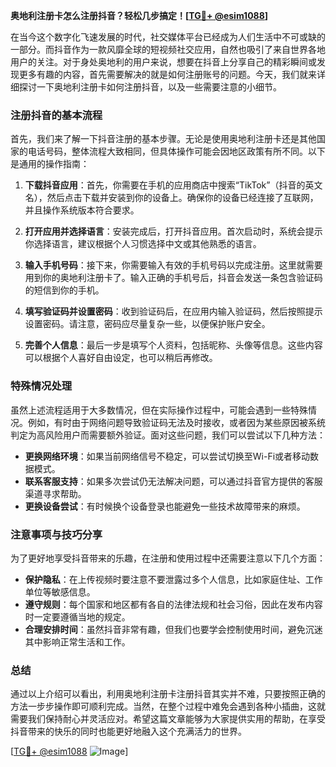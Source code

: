 **奥地利注册卡怎么注册抖音？轻松几步搞定！[[TG💪+ @esim1088](https://t.me/s/esim1088)]**

在当今这个数字化飞速发展的时代，社交媒体平台已经成为人们生活中不可或缺的一部分。而抖音作为一款风靡全球的短视频社交应用，自然也吸引了来自世界各地用户的关注。对于身处奥地利的用户来说，想要在抖音上分享自己的精彩瞬间或发现更多有趣的内容，首先需要解决的就是如何注册账号的问题。今天，我们就来详细探讨一下奥地利注册卡如何注册抖音，以及一些需要注意的小细节。

### 注册抖音的基本流程

首先，我们来了解一下抖音注册的基本步骤。无论是使用奥地利注册卡还是其他国家的电话号码，整体流程大致相同，但具体操作可能会因地区政策有所不同。以下是通用的操作指南：

1. **下载抖音应用**：首先，你需要在手机的应用商店中搜索“TikTok”（抖音的英文名），然后点击下载并安装到你的设备上。确保你的设备已经连接了互联网，并且操作系统版本符合要求。

2. **打开应用并选择语言**：安装完成后，打开抖音应用。首次启动时，系统会提示你选择语言，建议根据个人习惯选择中文或其他熟悉的语言。

3. **输入手机号码**：接下来，你需要输入有效的手机号码以完成注册。这里就需要用到你的奥地利注册卡了。输入正确的手机号后，抖音会发送一条包含验证码的短信到你的手机。

4. **填写验证码并设置密码**：收到验证码后，在应用内输入验证码，然后按照提示设置密码。请注意，密码应尽量复杂一些，以便保护账户安全。

5. **完善个人信息**：最后一步是填写个人资料，包括昵称、头像等信息。这些内容可以根据个人喜好自由设定，也可以稍后再修改。

### 特殊情况处理

虽然上述流程适用于大多数情况，但在实际操作过程中，可能会遇到一些特殊情况。例如，有时由于网络问题导致验证码无法及时接收，或者因为某些原因被系统判定为高风险用户而需要额外验证。面对这些问题，我们可以尝试以下几种方法：

- **更换网络环境**：如果当前网络信号不稳定，可以尝试切换至Wi-Fi或者移动数据模式。
- **联系客服支持**：如果多次尝试仍无法解决问题，可以通过抖音官方提供的客服渠道寻求帮助。
- **更换设备尝试**：有时候换个设备登录也能避免一些技术故障带来的麻烦。

### 注意事项与技巧分享

为了更好地享受抖音带来的乐趣，在注册和使用过程中还需要注意以下几个方面：

- **保护隐私**：在上传视频时要注意不要泄露过多个人信息，比如家庭住址、工作单位等敏感信息。
- **遵守规则**：每个国家和地区都有各自的法律法规和社会习俗，因此在发布内容时一定要遵循当地的规定。
- **合理安排时间**：虽然抖音非常有趣，但我们也要学会控制使用时间，避免沉迷其中影响正常生活和工作。

### 总结

通过以上介绍可以看出，利用奥地利注册卡注册抖音其实并不难，只要按照正确的方法一步步操作即可顺利完成。当然，在整个过程中难免会遇到各种小插曲，这就需要我们保持耐心并灵活应对。希望这篇文章能够为大家提供实用的帮助，在享受抖音带来的快乐的同时也能更好地融入这个充满活力的世界。

[[TG💪+ @esim1088](https://t.me/s/esim1088) ![Image](https://i.postimg.cc/4NQfJmqS/Snipaste-2025-05-13-00-14-12.png)]